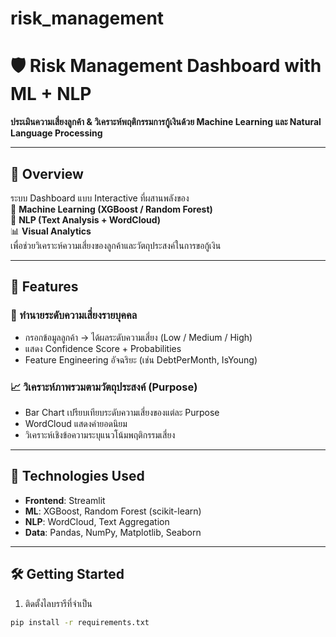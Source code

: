 # risk_management
# 🛡️ Risk Management Dashboard with ML + NLP  
**ประเมินความเสี่ยงลูกค้า & วิเคราะห์พฤติกรรมการกู้เงินด้วย Machine Learning และ Natural Language Processing**

---

## 📌 Overview
ระบบ Dashboard แบบ Interactive ที่ผสานพลังของ  
🔎 **Machine Learning (XGBoost / Random Forest)**  
💬 **NLP (Text Analysis + WordCloud)**  
📊 **Visual Analytics**  
เพื่อช่วยวิเคราะห์ความเสี่ยงของลูกค้าและวัตถุประสงค์ในการขอกู้เงิน

---

## 🚀 Features

### 🔮 ทำนายระดับความเสี่ยงรายบุคคล
- กรอกข้อมูลลูกค้า → ได้ผลระดับความเสี่ยง (Low / Medium / High)
- แสดง Confidence Score + Probabilities
- Feature Engineering อัจฉริยะ (เช่น DebtPerMonth, IsYoung)

### 📈 วิเคราะห์ภาพรวมตามวัตถุประสงค์ (Purpose)
- Bar Chart เปรียบเทียบระดับความเสี่ยงของแต่ละ Purpose
- WordCloud แสดงคำยอดนิยม
- วิเคราะห์เชิงข้อความระบุแนวโน้มพฤติกรรมเสี่ยง

---

## 🧠 Technologies Used
- **Frontend**: Streamlit
- **ML**: XGBoost, Random Forest (scikit-learn)
- **NLP**: WordCloud, Text Aggregation
- **Data**: Pandas, NumPy, Matplotlib, Seaborn

---

## 🛠️ Getting Started

1. ติดตั้งไลบรารีที่จำเป็น
```bash
pip install -r requirements.txt
